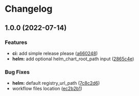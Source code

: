 # Changelog

## 1.0.0 (2022-07-14)


### Features

* **ci:** add simple release please ([a660248](https://github.com/KaiserXLabs/github-action-workflows/commit/a6602480af15652ccc3c5e44f0cc3408dd75e11d))
* **helm:** add optional helm_chart_root_path input ([2865c4e](https://github.com/KaiserXLabs/github-action-workflows/commit/2865c4e2c7d616ae4efcbfd2d7ab577ee6130e9a))


### Bug Fixes

* **helm:** default registry_url_path ([7c8c2d6](https://github.com/KaiserXLabs/github-action-workflows/commit/7c8c2d6000a380e15b80a0a6f153adde3960961f))
* workflow files location ([ec2b2b1](https://github.com/KaiserXLabs/github-action-workflows/commit/ec2b2b15986eac711ef65c7317af03d0294ecbb9))
